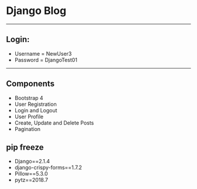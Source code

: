 # Django Blog
---

## Login:
+ Username  = NewUser3
+ Password  = DjangoTest01
---

## Components
* Bootstrap 4
* User Registration
* Login and Logout
* User Profile
* Create, Update and Delete Posts
* Pagination

## pip freeze
* Django==2.1.4
* django-crispy-forms==1.7.2
* Pillow==5.3.0
* pytz==2018.7

